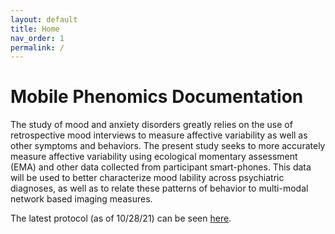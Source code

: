 ```yaml
---
layout: default
title: Home
nav_order: 1
permalink: /
---
```

# Mobile Phenomics Documentation

The study of mood and anxiety disorders greatly relies on the use of retrospective mood interviews to measure affective variability as well as other symptoms and behaviors. The present study seeks to more accurately measure affective variability using ecological momentary assessment (EMA) and other data collected from participant smart-phones. This data will be used to better characterize mood lability across psychiatric diagnoses, as well as to relate these patterns of behavior to multi-modal network based imaging measures. 

The latest protocol (as of 10/28/21) can be seen [here](/mobilephenomics/assets/misc/Protocol_102821_clean.docx).